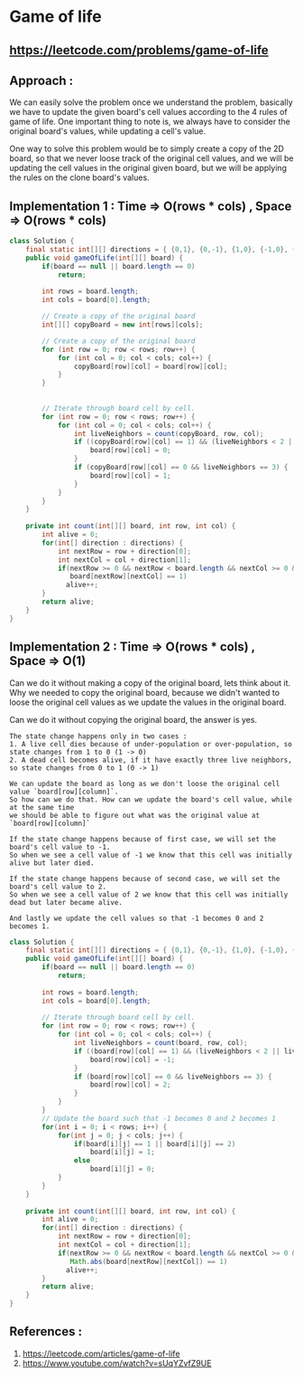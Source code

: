 # Game of life
## https://leetcode.com/problems/game-of-life

## Approach :
We can easily solve the problem once we understand the problem, basically we have to update the given board's cell values according to the 4 rules of game of life. One important thing to note is, we always have to consider the original board's values, while updating a cell's value.

One way to solve this problem would be to simply create a copy of the 2D board, so that we never loose track of the original cell values, and we will be updating the cell values in the original given board, but we will be applying the rules on the clone board's values.

## Implementation 1 : Time => O(rows * cols) , Space => O(rows * cols)

```java
class Solution {
    final static int[][] directions = { {0,1}, {0,-1}, {1,0}, {-1,0}, {-1,1}, {1,1}, {-1,-1}, {1, -1}};
    public void gameOfLife(int[][] board) {
        if(board == null || board.length == 0)
            return;
        
        int rows = board.length;
        int cols = board[0].length;

        // Create a copy of the original board
        int[][] copyBoard = new int[rows][cols];

        // Create a copy of the original board
        for (int row = 0; row < rows; row++) {
            for (int col = 0; col < cols; col++) {
                copyBoard[row][col] = board[row][col];
            }
        }
        
        
        // Iterate through board cell by cell.
        for (int row = 0; row < rows; row++) {
            for (int col = 0; col < cols; col++) {
                int liveNeighbors = count(copyBoard, row, col);
                if ((copyBoard[row][col] == 1) && (liveNeighbors < 2 || liveNeighbors > 3)) {
                    board[row][col] = 0;
                }
                if (copyBoard[row][col] == 0 && liveNeighbors == 3) {
                    board[row][col] = 1;
                }
            }
        }    
    }
    
    private int count(int[][] board, int row, int col) {
        int alive = 0;
        for(int[] direction : directions) {
            int nextRow = row + direction[0];
            int nextCol = col + direction[1];
            if(nextRow >= 0 && nextRow < board.length && nextCol >= 0 && nextCol < board[0].length &&
               board[nextRow][nextCol] == 1)
              alive++;  
        }
        return alive;
    }
}
```
## Implementation 2 : Time => O(rows * cols) , Space => O(1)
Can we do it without making a copy of the original board, lets think about it. Why we needed to copy the original board, because we didn't wanted to loose the original cell values as we update the values in the original board.

Can we do it without copying the original board, the answer is yes.
```
The state change happens only in two cases :
1. A live cell dies because of under-population or over-population, so state changes from 1 to 0 (1 -> 0)
2. A dead cell becomes alive, if it have exactly three live neighbors, so state changes from 0 to 1 (0 -> 1)

We can update the board as long as we don't loose the original cell value `board[row][column]`. 
So how can we do that. How can we update the board's cell value, while at the same time 
we should be able to figure out what was the original value at `board[row][column]`

If the state change happens because of first case, we will set the board's cell value to -1. 
So when we see a cell value of -1 we know that this cell was initially alive but later died.

If the state change happens because of second case, we will set the board's cell value to 2. 
So when we see a cell value of 2 we know that this cell was initially dead but later became alive.

And lastly we update the cell values so that -1 becomes 0 and 2 becomes 1.
```

```java
class Solution {
    final static int[][] directions = { {0,1}, {0,-1}, {1,0}, {-1,0}, {-1,1}, {1,1}, {-1,-1}, {1, -1}};
    public void gameOfLife(int[][] board) {
        if(board == null || board.length == 0)
            return;
        
        int rows = board.length;
        int cols = board[0].length;
       
        // Iterate through board cell by cell.
        for (int row = 0; row < rows; row++) {
            for (int col = 0; col < cols; col++) {
                int liveNeighbors = count(board, row, col);
                if ((board[row][col] == 1) && (liveNeighbors < 2 || liveNeighbors > 3)) {
                    board[row][col] = -1;
                }
                if (board[row][col] == 0 && liveNeighbors == 3) {
                    board[row][col] = 2;
                }
            }
        }  
        // Update the board such that -1 becomes 0 and 2 becomes 1
        for(int i = 0; i < rows; i++) {
            for(int j = 0; j < cols; j++) {
                if(board[i][j] == 1 || board[i][j] == 2)
                    board[i][j] = 1;
                else  
                    board[i][j] = 0;
            }
        }
    }
    
    private int count(int[][] board, int row, int col) {
        int alive = 0;
        for(int[] direction : directions) {
            int nextRow = row + direction[0];
            int nextCol = col + direction[1];
            if(nextRow >= 0 && nextRow < board.length && nextCol >= 0 && nextCol < board[0].length &&
               Math.abs(board[nextRow][nextCol]) == 1)
              alive++;  
        }
        return alive;
    }
}
```

## References :
1. https://leetcode.com/articles/game-of-life
2. https://www.youtube.com/watch?v=sUqYZvfZ9UE

